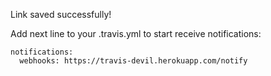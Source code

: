 Link saved successfully\!

Add next line to your \.travis\.yml to start receive notifications:
```
notifications:
  webhooks: https://travis-devil.herokuapp.com/notify
```
